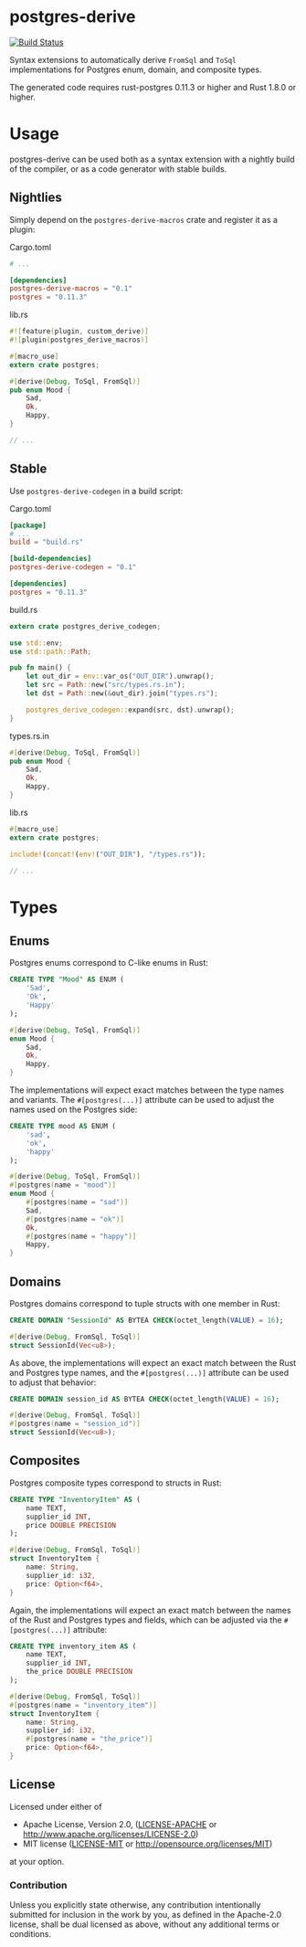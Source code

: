 # postgres-derive

[![Build Status](https://travis-ci.org/sfackler/rust-postgres-derive.svg?branch=master)](https://travis-ci.org/sfackler/rust-postgres-derive)

Syntax extensions to automatically derive `FromSql` and `ToSql` implementations for Postgres enum,
domain, and composite types.

The generated code requires rust-postgres 0.11.3 or higher and Rust 1.8.0 or higher.

# Usage

postgres-derive can be used both as a syntax extension with a nightly build of the compiler, or
as a code generator with stable builds.

## Nightlies

Simply depend on the `postgres-derive-macros` crate and register it as a plugin:


Cargo.toml
```toml
# ...

[dependencies]
postgres-derive-macros = "0.1"
postgres = "0.11.3"
```

lib.rs
```rust
#![feature(plugin, custom_derive)]
#![plugin(postgres_derive_macros)]

#[macro_use]
extern crate postgres;

#[derive(Debug, ToSql, FromSql)]
pub enum Mood {
    Sad,
    Ok,
    Happy,
}

// ...
```

## Stable

Use `postgres-derive-codegen` in a build script:

Cargo.toml
```toml
[package]
# ...
build = "build.rs"

[build-dependencies]
postgres-derive-codegen = "0.1"

[dependencies]
postgres = "0.11.3"
```

build.rs
```rust
extern crate postgres_derive_codegen;

use std::env;
use std::path::Path;

pub fn main() {
    let out_dir = env::var_os("OUT_DIR").unwrap();
    let src = Path::new("src/types.rs.in");
    let dst = Path::new(&out_dir).join("types.rs");

    postgres_derive_codegen::expand(src, dst).unwrap();
}
```

types.rs.in
```rust
#[derive(Debug, ToSql, FromSql)]
pub enum Mood {
    Sad,
    Ok,
    Happy,
}
```

lib.rs
```rust
#[macro_use]
extern crate postgres;

include!(concat!(env!("OUT_DIR"), "/types.rs"));

// ...
```

# Types

## Enums

Postgres enums correspond to C-like enums in Rust:

```sql
CREATE TYPE "Mood" AS ENUM (
    'Sad',
    'Ok',
    'Happy'
);
```

```rust
#[derive(Debug, ToSql, FromSql)]
enum Mood {
    Sad,
    Ok,
    Happy,
}
```

The implementations will expect exact matches between the type names and variants. The
`#[postgres(...)]` attribute can be used to adjust the names used on the Postgres side:

```sql
CREATE TYPE mood AS ENUM (
    'sad',
    'ok',
    'happy'
);
```

```rust
#[derive(Debug, ToSql, FromSql)]
#[postgres(name = "mood")]
enum Mood {
    #[postgres(name = "sad")]
    Sad,
    #[postgres(name = "ok")]
    Ok,
    #[postgres(name = "happy")]
    Happy,
}
```

## Domains

Postgres domains correspond to tuple structs with one member in Rust:

```sql
CREATE DOMAIN "SessionId" AS BYTEA CHECK(octet_length(VALUE) = 16);
```

```rust
#[derive(Debug, FromSql, ToSql)]
struct SessionId(Vec<u8>);
```

As above, the implementations will expect an exact match between the Rust and Postgres type names,
and the `#[postgres(...)]` attribute can be used to adjust that behavior:

```sql
CREATE DOMAIN session_id AS BYTEA CHECK(octet_length(VALUE) = 16);
```

```rust
#[derive(Debug, FromSql, ToSql)]
#[postgres(name = "session_id")]
struct SessionId(Vec<u8>);
```

## Composites

Postgres composite types correspond to structs in Rust:

```sql
CREATE TYPE "InventoryItem" AS (
    name TEXT,
    supplier_id INT,
    price DOUBLE PRECISION
);
```

```rust
#[derive(Debug, FromSql, ToSql)]
struct InventoryItem {
    name: String,
    supplier_id: i32,
    price: Option<f64>,
}
```

Again, the implementations will expect an exact match between the names of the Rust and Postgres
types and fields, which can be adjusted via the `#[postgres(...)]` attribute:


```sql
CREATE TYPE inventory_item AS (
    name TEXT,
    supplier_id INT,
    the_price DOUBLE PRECISION
);
```

```rust
#[derive(Debug, FromSql, ToSql)]
#[postgres(name = "inventory_item")]
struct InventoryItem {
    name: String,
    supplier_id: i32,
    #[postgres(name = "the_price")]
    price: Option<f64>,
}
```

## License

Licensed under either of

 * Apache License, Version 2.0, ([LICENSE-APACHE](LICENSE-APACHE) or http://www.apache.org/licenses/LICENSE-2.0)
 * MIT license ([LICENSE-MIT](LICENSE-MIT) or http://opensource.org/licenses/MIT)

at your option.

### Contribution

Unless you explicitly state otherwise, any contribution intentionally
submitted for inclusion in the work by you, as defined in the Apache-2.0
license, shall be dual licensed as above, without any additional terms or
conditions.
